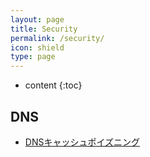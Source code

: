 ```yaml
---
layout: page
title: Security
permalink: /security/
icon: shield
type: page
---
```


* content
{:toc}

## DNS

* [DNSキャッシュポイズニング](dns_cache_poizoning)
